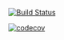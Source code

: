 [![Build Status](https://travis-ci.com/testowanieaplikacjijavaug/laboratorium-6-zadanie-2-aguua.svg?branch=master)](https://travis-ci.com/testowanieaplikacjijavaug/laboratorium-6-zadanie-2-aguua)

[![codecov](https://codecov.io/gh/testowanieaplikacjijavaug/laboratorium-6-zadanie-2-aguua/branch/master/graph/badge.svg)](https://codecov.io/gh/testowanieaplikacjijavaug/laboratorium-6-zadanie-2-aguua)

